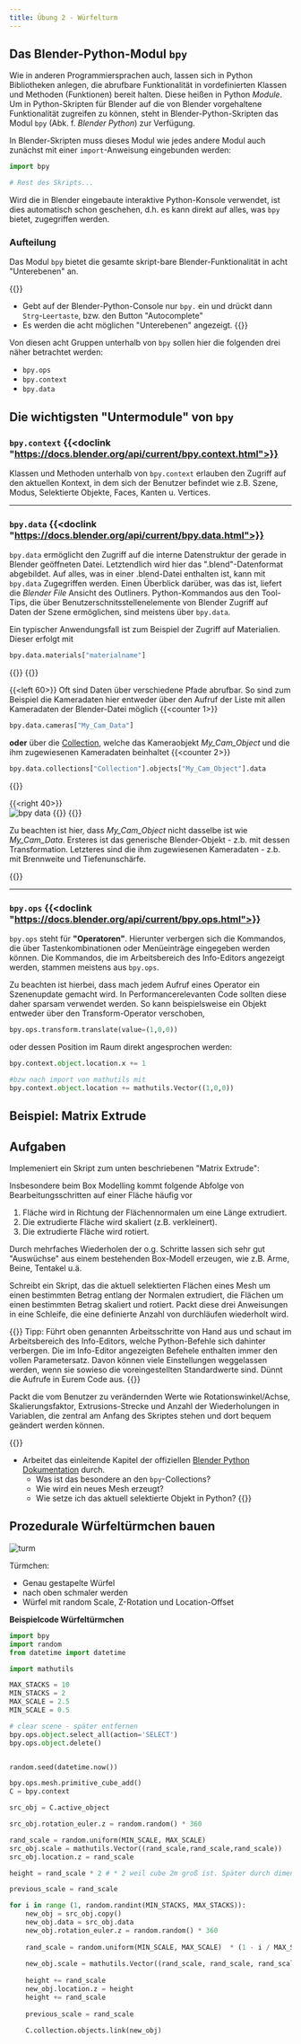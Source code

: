 ```yaml
---
title: Übung 2 - Würfelturm
---
```



## Das Blender-Python-Modul `bpy`

Wie in anderen Programmiersprachen auch, lassen sich in Python Bibliotheken anlegen, die abrufbare Funktionalität in vordefinierten Klassen und Methoden (Funktionen) bereit halten. Diese heißen in Python _Module_. Um in Python-Skripten für Blender auf die von Blender vorgehaltene Funktionalität zugreifen zu können, steht in Blender-Python-Skripten das Modul `bpy` (Abk. f. _Blender Python_) zur Verfügung. 

In Blender-Skripten muss dieses Modul wie jedes andere Modul auch zunächst mit einer `import`-Anweisung eingebunden werden:

```Python
import bpy

# Rest des Skripts...
```

Wird die in Blender eingebaute interaktive Python-Konsole verwendet, ist dies automatisch schon geschehen, d.h. es kann direkt auf alles, was `bpy` bietet, zugegriffen werden.

### Aufteilung

Das Modul `bpy` bietet die gesamte skript-bare Blender-Funktionalität in acht "Unterebenen" an.

{{<todo>}}
- Gebt auf der Blender-Python-Console nur `bpy.` ein und drückt dann `Strg`-`Leertaste`, bzw. den Button "Autocomplete" 
- Es werden die acht möglichen "Unterebenen" angezeigt.
{{</todo>}}


Von diesen acht Gruppen unterhalb von `bpy` sollen hier die folgenden drei näher betrachtet werden:
- `bpy.ops`
- `bpy.context`
- `bpy.data`

## Die wichtigsten "Untermodule" von `bpy`

### `bpy.context` {{<doclink "https://docs.blender.org/api/current/bpy.context.html">}}

Klassen und Methoden unterhalb von `bpy.context` erlauben den Zugriff auf den aktuellen Kontext, in dem sich der Benutzer befindet wie z.B. Szene, Modus, Selektierte Objekte, Faces, Kanten u. Vertices.

---

###  `bpy.data` {{<doclink "https://docs.blender.org/api/current/bpy.data.html">}}

`bpy.data` ermöglicht den Zugriff auf die interne Datenstruktur der gerade in Blender geöffneten Datei. Letztendlich wird hier das ".blend"-Datenformat abgebildet. Auf alles, was in einer .blend-Datei enthalten ist, kann mit  `bpy.data` Zugegriffen werden. Einen Überblick darüber, was das ist, liefert die *Blender File* Ansicht des Outliners.
Python-Kommandos aus den Tool-Tips, die über Benutzerschnitsstellenelemente von Blender Zugriff auf Daten der Szene ermöglichen, sind meistens über `bpy.data`.

Ein typischer Anwendungsfall ist zum Beispiel der Zugriff auf Materialien. Dieser erfolgt mit 
```python
bpy.data.materials["materialname"]
```

{{<info>}}
{{<twoculumn>}}

{{<left 60>}}
Oft sind Daten über verschiedene Pfade abrufbar. So sind zum Beispiel die Kameradaten hier entweder über den Aufruf der Liste mit allen Kameradaten der Blender-Datei möglich {{<counter 1>}}

```python
bpy.data.cameras["My_Cam_Data"]
```

**oder** über die [Collection](https://docs.blender.org/manual/en/latest/scene_layout/collections/collections.html), welche das Kameraobjekt *My_Cam_Object* und die ihm zugewiesenen Kameradaten beinhaltet {{<counter 2>}}


```python
bpy.data.collections["Collection"].objects["My_Cam_Object"].data
```
{{</left>}}

{{<right 40>}}
<br>
![bpy data](img/bpydata.png)
{{</right>}}
{{</twoculumn>}}

Zu beachten ist hier, dass *My_Cam_Object* nicht dasselbe ist wie *My_Cam_Data*. Ersteres ist das generische Blender-Objekt - z.b. mit dessen Transformation. Letzteres sind die ihm zugewiesenen Kameradaten - z.b. mit Brennweite und Tiefenunschärfe.

{{</info>}}

---

### `bpy.ops` {{<doclink "https://docs.blender.org/api/current/bpy.ops.html">}}

`bpy.ops` steht für **"Operatoren"**. Hierunter verbergen sich die Kommandos, die über Tastenkombinationen oder Menüeinträge eingegeben werden können. Die Kommandos, die im Arbeitsbereich des Info-Editors angezeigt werden, stammen meistens aus `bpy.ops`.

Zu beachten ist hierbei, dass mach jedem Aufruf eines Operator ein Szenenupdate gemacht wird. In Performancerelevanten Code sollten diese daher sparsam verwendet werden. So kann beispielsweise ein Objekt entweder über den Transform-Operator verschoben,

```python
bpy.ops.transform.translate(value=(1,0,0))
```

oder dessen Position im Raum direkt angesprochen werden:

```python
bpy.context.object.location.x += 1

#bzw nach import von mathutils mit 
bpy.context.object.location += mathutils.Vector((1,0,0))
```



## Beispiel: Matrix Extrude


## Aufgaben

Implemeniert ein Skript zum unten beschriebenen "Matrix Extrude":

Insbesondere beim Box Modelling kommt folgende Abfolge von Bearbeitungsschritten auf einer Fläche häufig vor

1. Fläche wird in Richtung der Flächennormalen um eine Länge extrudiert.
2. Die extrudierte Fläche wird skaliert (z.B. verkleinert).
3. Die extrudierte Fläche wird rotiert.

Durch mehrfaches Wiederholen der o.g. Schritte lassen sich sehr gut "Auswüchse" aus einem bestehenden Box-Modell erzeugen, wie z.B. Arme, Beine, Tentakel u.ä.

Schreibt ein Skript, das die aktuell selektierten Flächen eines Mesh um einen bestimmten Betrag entlang der Normalen extrudiert, die Flächen um einen bestimmten Betrag skaliert und rotiert. Packt diese drei Anweisungen in eine Schleife, die eine definierte Anzahl von durchläufen wiederholt wird.

{{<info>}}
Tipp: Führt oben genannten Arbeitsschritte von Hand aus und schaut im Arbeitsbereich des Info-Editors, welche Python-Befehle sich dahinter verbergen. Die im Info-Editor angezeigten Befehele enthalten immer den vollen Parametersatz. Davon können viele Einstellungen weggelassen werden, wenn sie sowieso die voreingestellten Standardwerte sind. Dünnt die Aufrufe in Eurem Code aus.
{{</info>}}

Packt die vom Benutzer zu verändernden Werte wie Rotationswinkel/Achse, Skalierungsfaktor, Extrusions-Strecke und Anzahl der Wiederholungen in Variablen, die zentral am Anfang des Skriptes stehen und dort bequem geändert werden können.

{{<todo>}}
- Arbeitet das einleitende Kapitel der offiziellen [Blender Python Dokumentation](https://docs.blender.org/api/current/info_quickstart.html) durch.
  - Was ist das besondere an den `bpy`-Collections?
  - Wie wird ein neues Mesh erzeugt?
  - Wie setze ich das aktuell selektierte Objekt in Python?
{{</todo>}}

<!-- TODO Erstzen
- Sucht im Internet sinnvolle Python-Code-Schnipsel für die Verwendung der drei oben genannten "Untermodule" `bpy.context`, `bpy.data`, `bpy.ops`.
 - Probiert die Code-Schnipsel selbst aus.
 - Variiert den Code und schaut was sich ändert
 - Lest die Referenz-Doku u. ggf. andere Quellen zu den verwendeten Befehlen nach.
 - Gibt es im jweiligen Untermodul ähnliche Befehle? Welche Funktion haben diese
-->


## Prozedurale Würfeltürmchen bauen

![turm](img/turm.png)

Türmchen:

- Genau gestapelte Würfel
- nach oben schmaler werden
- Würfel mit random Scale, Z-Rotation und Location-Offset

**Beispielcode Würfeltürmchen**
```python
import bpy
import random
from datetime import datetime

import mathutils

MAX_STACKS = 10
MIN_STACKS = 2
MAX_SCALE = 2.5
MIN_SCALE = 0.5

# clear scene - später entfernen
bpy.ops.object.select_all(action='SELECT')
bpy.ops.object.delete()


random.seed(datetime.now())

bpy.ops.mesh.primitive_cube_add()
C = bpy.context

src_obj = C.active_object

src_obj.rotation_euler.z = random.random() * 360

rand_scale = random.uniform(MIN_SCALE, MAX_SCALE)
src_obj.scale = mathutils.Vector((rand_scale,rand_scale,rand_scale))
src_obj.location.z = rand_scale

height = rand_scale * 2 # * 2 weil cube 2m groß ist. Später durch dimensions ersetzen.

previous_scale = rand_scale

for i in range (1, random.randint(MIN_STACKS, MAX_STACKS)):
    new_obj = src_obj.copy()
    new_obj.data = src_obj.data
    new_obj.rotation_euler.z = random.random() * 360
    
    rand_scale = random.uniform(MIN_SCALE, MAX_SCALE)  * (1 - i / MAX_STACKS)
    
    new_obj.scale = mathutils.Vector((rand_scale, rand_scale, rand_scale))
    
    height += rand_scale
    new_obj.location.z = height
    height += rand_scale
    
    previous_scale = rand_scale
    
    C.collection.objects.link(new_obj)

```